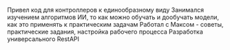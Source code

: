 Привел код для контроллеров к единообразному виду
Занимался изучением алгоритмов ИИ, то как можно обучать и дообучать модели, как это применять к практическим задачам
Работал с Максом - советы, практические задания, настройка рабочего процесса
Разработка универсального RestAPI

